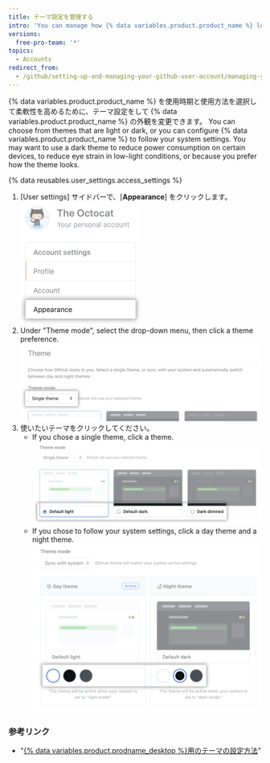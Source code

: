 ```yaml
---
title: テーマ設定を管理する
intro: 'You can manage how {% data variables.product.product_name %} looks to you by setting a theme preference that either follows your system settings or always uses a light or dark mode.'
versions:
  free-pro-team: '*'
topics:
  - Accounts
redirect_from:
  - /github/setting-up-and-managing-your-github-user-account/managing-your-theme-settings
---
```


{% data variables.product.product_name %} を使用時期と使用方法を選択して柔軟性を高めるために、テーマ設定をして {% data variables.product.product_name %} の外観を変更できます。 You can choose from themes that are light or dark, or you can configure {% data variables.product.product_name %} to follow your system settings. You may want to use a dark theme to reduce power consumption on certain devices, to reduce eye strain in low-light conditions, or because you prefer how the theme looks.

{% data reusables.user_settings.access_settings %}
1. [User settings] サイドバーで、[**Appearance**] をクリックします。 ![[User settings] サイドバーの [Appearance] タブ](/assets/images/help/settings/appearance-tab.png)
1. Under "Theme mode", select the drop-down menu, then click a theme preference. ![Drop-down menu under "Theme mode" for selection of theme preference](/assets/images/help/settings/theme-mode-drop-down-menu.png)
1. 使いたいテーマをクリックしてください。
    - If you chose a single theme, click a theme. ![Radio buttons for the choice of a single theme](/assets/images/help/settings/theme-choose-a-single-theme.png)
    - If you chose to follow your system settings, click a day theme and a night theme. ![Buttons for the choice of a theme to sync with the system setting](/assets/images/help/settings/theme-choose-a-day-and-night-theme-to-sync.png)

### 参考リンク

- "[{% data variables.product.prodname_desktop %}用のテーマの設定方法](/desktop/installing-and-configuring-github-desktop/setting-a-theme-for-github-desktop)"
